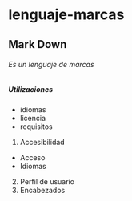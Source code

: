 lenguaje-marcas
===============
## Mark Down

###### Es un lenguaje de marcas

##### Utilizaciones


- idiomas
- licencia
- requisitos


1. Accesibilidad
  - Acceso
  - Idiomas
2. Perfil de usuario
3. Encabezados
